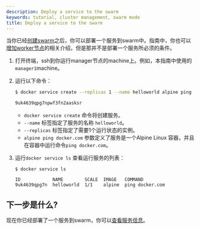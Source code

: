 ```yaml
---
description: Deploy a service to the swarm
keywords: tutorial, cluster management, swarm mode
title: Deploy a service to the swarm
---
```


当你已经[创建swarm](create-swarm.md)之后，你可以部署一个服务到swarm中。指南中，你也可以[增加worker节点](add-nodes.md)的相关介绍，但是那并不是部署一个服务所必须的条件。

1. 打开终端，ssh到你运行manager节点的machine上。例如，本指南中使用的`manager1`machine。

2. 运行以下命令：

    ```bash
    $ docker service create --replicas 1 --name helloworld alpine ping docker.com

    9uk4639qpg7npwf3fn2aasksr
    ```

    * `docker service create` 命令将创建服务。
    * `--name` 标签指定了服务的名称 `helloworld`。
    * `--replicas` 标签指定了需要1个运行状态的实例。
    * `alpine ping docker.com` 参数定义了服务是一个Alpine Linux 容器，并且在容器中运行命令`ping docker.com`。

3.  运行`docker service ls` 查看运行服务的列表：

    ```
    $ docker service ls

    ID            NAME        SCALE  IMAGE   COMMAND
    9uk4639qpg7n  helloworld  1/1    alpine  ping docker.com
    ```

## 下一步是什么?

现在你已经部署了一个服务到swarm，你可以[查看服务信息](inspect-service.md)。